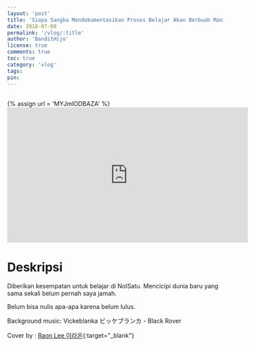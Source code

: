 ```yaml
---
layout: 'post'
title: 'Siapa Sangka Mendokumentasikan Proses Belajar Akan Berbuah Manis Pt. 1'
date: 2018-07-09
permalink: '/vlog/:title'
author: 'BanditHijo'
license: true
comments: true
toc: true
category: 'vlog'
tags:
pin:
---
```


<div style="margin-top:30px;"></div>
<!-- EMBED CONTAINER: YOUTUBE -->
{% assign url = 'MYJmlODBAZA' %}
<div class='embed-container'>
<iframe width="560" height="315" src="https://www.youtube.com/embed/{{ url }}" frameborder="0" allow="accelerometer; autoplay; encrypted-media; gyroscope; picture-in-picture" allowfullscreen></iframe>
</div>

# Deskripsi

Diberikan kesempatan untuk belajar di NolSatu. Mencicipi dunia baru yang sama sekali belum pernah saya jamah.

Belum bisa nulis apa-apa karena belum lulus.

Background music: Vickeblanka ビッケブランカ - Black Rover

Cover by : [Raon Lee 이라온](https://youtu.be/C8jABQPPNKI){:target="_blank"}

